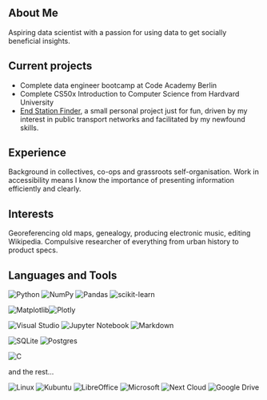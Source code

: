 ## About Me

Aspiring data scientist with a passion for using data to get socially beneficial insights.

## Current projects
- Complete data engineer bootcamp at Code Academy Berlin
- Complete CS50x Introduction to Computer Science from Hardvard University
- [End Station Finder](https://github.com/sian0x0/End-Station), a small personal project just for fun, driven by my interest in public transport networks and facilitated by my newfound skills.

## Experience

Background in collectives, co-ops and grassroots self-organisation. Work in accessibility means I know the importance of presenting information efficiently and clearly. 

## Interests

Georeferencing old maps, genealogy, producing electronic music, editing Wikipedia.
Compulsive researcher of everything from urban history to product specs.

## Languages and Tools
![Python](https://img.shields.io/badge/python-3670A0?style=for-the-badge&logo=python&logoColor=ffdd54) ![NumPy](https://img.shields.io/badge/numpy-%23013243.svg?style=for-the-badge&logo=numpy&logoColor=white) ![Pandas](https://img.shields.io/badge/pandas-%23150458.svg?style=for-the-badge&logo=pandas&logoColor=white) ![scikit-learn](https://img.shields.io/badge/scikit--learn-%23F7931E.svg?style=for-the-badge&logo=scikit-learn&logoColor=white)

![Matplotlib](https://img.shields.io/badge/Matplotlib-%23ffffff.svg?style=for-the-badge&logo=Matplotlib&logoColor=black)![Plotly](https://img.shields.io/badge/Plotly-%233F4F75.svg?style=for-the-badge&logo=plotly&logoColor=white) 

![Visual Studio](https://img.shields.io/badge/Visual%20Studio-5C2D91.svg?style=for-the-badge&logo=visual-studio&logoColor=white) ![Jupyter Notebook](https://img.shields.io/badge/jupyter-%23FA0F00.svg?style=for-the-badge&logo=jupyter&logoColor=white) ![Markdown](https://img.shields.io/badge/markdown-%23000000.svg?style=for-the-badge&logo=markdown&logoColor=white)

![SQLite](https://img.shields.io/badge/sqlite-%2307405e.svg?style=for-the-badge&logo=sqlite&logoColor=white) ![Postgres](https://img.shields.io/badge/postgres-%23316192.svg?style=for-the-badge&logo=postgresql&logoColor=white)

![C](https://img.shields.io/badge/c-%2300599C.svg?style=for-the-badge&logo=c&logoColor=white)

and the rest...

![Linux](https://img.shields.io/badge/Linux-FCC624?style=for-the-badge&logo=linux&logoColor=black) ![Kubuntu](https://img.shields.io/badge/-KUbuntu-%230079C1?style=for-the-badge&logo=kubuntu&logoColor=white) ![LibreOffice](https://img.shields.io/badge/LibreOffice-%2318A303?style=for-the-badge&logo=LibreOffice&logoColor=white) ![Microsoft](https://img.shields.io/badge/Microsoft-0078D4?style=for-the-badge&logo=microsoft&logoColor=white) ![Next Cloud](https://img.shields.io/badge/Next%20Cloud-0B94DE?style=for-the-badge&logo=nextcloud&logoColor=white) ![Google Drive](https://img.shields.io/badge/Google%20Drive-4285F4?style=for-the-badge&logo=googledrive&logoColor=white)
